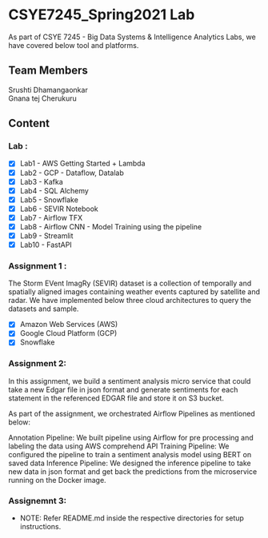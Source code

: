 # CSYE7245_Spring2021 Lab 

As part of CSYE 7245 - Big Data Systems & Intelligence Analytics Labs, we have covered below tool and platforms.

## Team Members
Srushti Dhamangaonkar  
Gnana tej Cherukuru

## Content 
### Lab :
- [x] Lab1 - AWS Getting Started + Lambda
- [x] Lab2 - GCP - Dataflow, Datalab
- [x] Lab3 - Kafka
- [x] Lab4 - SQL Alchemy
- [x] Lab5 - Snowflake
- [x] Lab6 - SEVIR Notebook
- [x] Lab7 - Airflow TFX
- [x] Lab8 - Airflow CNN - Model Training using the pipeline
- [x] Lab9 - Streamlit
- [x] Lab10 - FastAPI

### Assignment 1 :
The Storm EVent ImagRy (SEVIR) dataset is a collection of temporally and spatially aligned images containing weather events captured by satellite and radar. We have implemented below three cloud architectures to query the datasets and sample.
- [x] Amazon Web Services (AWS)  
- [x] Google Cloud Platform (GCP)  
- [x] Snowflake  

### Assignment 2:  
In this assignment, we build a sentiment analysis micro service that could take a new Edgar file in json format and generate sentiments for each statement in the referenced EDGAR file and store it on S3 bucket.

As part of the assignment, we orchestrated Airflow Pipelines as mentioned below:

Annotation Pipeline: We built pipeline using Airflow for pre processing and labeling the data using AWS comprehend API
Training Pipeline: We configured the pipeline to train a sentiment analysis model using BERT on saved data
Inference Pipeline: We designed the inference pipeline to take new data in json format and get back the predictions from the microservice running on the Docker image.  

### Assignemnt 3:

*  NOTE: Refer README.md inside the respective directories for setup instructions. 
